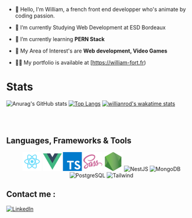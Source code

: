 - 👋 Hello, I'm William, a french front end developper who's animate by coding passion.

- 🔭 I’m currently Studying Web Development at ESD Bordeaux

- 🌱 I’m currently learning **PERN Stack**

- 👯 My Area of Interest's are **Web development, Video Games**

- 👨‍💻 My portfolio is available at [https://william-fort.fr)

# Stats

![Anurag's GitHub stats](https://github-readme-stats.vercel.app/api?username=Draxx0&show_icons=true&theme=synthwave)
[![Top Langs](https://github-readme-stats.vercel.app/api/top-langs/?username=Draxx0&layout=compact&langs_count=12&theme=synthwave)](https://github.com/anuraghazra/github-readme-stats)
[![willianrod's wakatime stats](https://github-readme-stats.vercel.app/api/wakatime?username=Draxxo&layout=compact&langs_count=10&theme=tokyonight&card_width=450)]()

<br>

<br>

## Languages, Frameworks & Tools

<p align="center">
<img src="https://raw.githubusercontent.com/github/explore/80688e429a7d4ef2fca1e82350fe8e3517d3494d/topics/react/react.png" alt="React" height="50px">
<img src="https://raw.githubusercontent.com/github/explore/80688e429a7d4ef2fca1e82350fe8e3517d3494d/topics/vue/vue.png" alt="Vue" height="50px">
<img src="https://raw.githubusercontent.com/github/explore/80688e429a7d4ef2fca1e82350fe8e3517d3494d/topics/typescript/typescript.png" alt="Typescript" height="50px">
<img src="https://raw.githubusercontent.com/github/explore/80688e429a7d4ef2fca1e82350fe8e3517d3494d/topics/sass/sass.png" alt="Sass" height="50px">
<img src="https://raw.githubusercontent.com/github/explore/80688e429a7d4ef2fca1e82350fe8e3517d3494d/topics/nodejs/nodejs.png" alt="NodeJs" height="50px">
<img src="https://upload.wikimedia.org/wikipedia/commons/thumb/a/a8/NestJS.svg/1200px-NestJS.svg.png" alt="NestJS" height="50px">
<img src="https://cdn.cdnlogo.com/logos/m/30/mongodb-icon.svg" alt="MongoDB" height="50px">
<img src="https://upload.wikimedia.org/wikipedia/commons/thumb/2/29/Postgresql_elephant.svg/1200px-Postgresql_elephant.svg.png" alt="PostgreSQL" height="50px">
<img src="https://upload.wikimedia.org/wikipedia/commons/thumb/d/d5/Tailwind_CSS_Logo.svg/1024px-Tailwind_CSS_Logo.svg.png" alt="Tailwind" height="50px">
<br>

## Contact me :

<div>
  <a href="https://www.linkedin.com/in/william-fort/" target="_blank"><img src="https://upload.wikimedia.org/wikipedia/commons/thumb/c/ca/LinkedIn_logo_initials.png/768px-LinkedIn_logo_initials.png" alt="LinkedIn" height="50"></a>
</div>
<!---
Draxx0/Draxx0 is a ✨ special ✨ repository because its `README.md` (this file) appears on your GitHub profile.
You can click the Preview link to take a look at your changes.
--->
